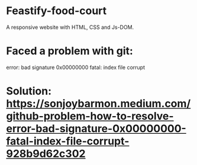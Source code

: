 # Feastify-food-court
A responsive website with HTML, CSS and Js-DOM.
# Faced a problem with git: 
error: bad signature 0x00000000
fatal: index file corrupt     
# Solution: https://sonjoybarmon.medium.com/github-problem-how-to-resolve-error-bad-signature-0x00000000-fatal-index-file-corrupt-928b9d62c302
